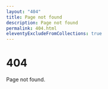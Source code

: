 ```yaml
---
layout: "404"
title: Page not found
description: Page not found
permalink: 404.html
eleventyExcludeFromCollections: true
---
```


# 404

Page not found.

